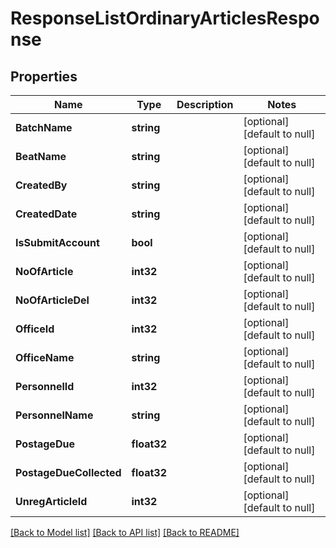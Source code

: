# ResponseListOrdinaryArticlesResponse

## Properties
Name | Type | Description | Notes
------------ | ------------- | ------------- | -------------
**BatchName** | **string** |  | [optional] [default to null]
**BeatName** | **string** |  | [optional] [default to null]
**CreatedBy** | **string** |  | [optional] [default to null]
**CreatedDate** | **string** |  | [optional] [default to null]
**IsSubmitAccount** | **bool** |  | [optional] [default to null]
**NoOfArticle** | **int32** |  | [optional] [default to null]
**NoOfArticleDel** | **int32** |  | [optional] [default to null]
**OfficeId** | **int32** |  | [optional] [default to null]
**OfficeName** | **string** |  | [optional] [default to null]
**PersonnelId** | **int32** |  | [optional] [default to null]
**PersonnelName** | **string** |  | [optional] [default to null]
**PostageDue** | **float32** |  | [optional] [default to null]
**PostageDueCollected** | **float32** |  | [optional] [default to null]
**UnregArticleId** | **int32** |  | [optional] [default to null]

[[Back to Model list]](../README.md#documentation-for-models) [[Back to API list]](../README.md#documentation-for-api-endpoints) [[Back to README]](../README.md)


